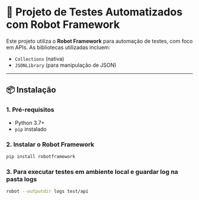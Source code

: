 # 🧪 Projeto de Testes Automatizados com Robot Framework

Este projeto utiliza o **Robot Framework** para automação de testes, com foco em APIs. As bibliotecas utilizadas incluem:

- `Collections` (nativa)
- `JSONLibrary` (para manipulação de JSON)

---

## 📦 Instalação

### 1. Pré-requisitos

- Python 3.7+
- `pip` instalado

### 2. Instalar o Robot Framework
```bash
pip install robotframework
```

### 3. Para executar testes em ambiente local e guardar log na pasta logs

```bash
robot --outputdir logs test/api 
```
